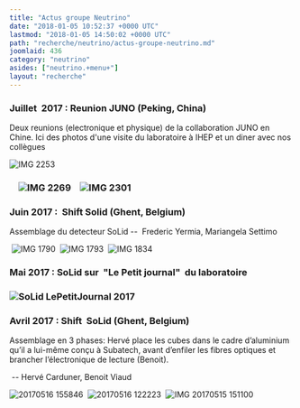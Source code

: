 ```yaml
---
title: "Actus groupe Neutrino"
date: "2018-01-05 10:52:37 +0000 UTC"
lastmod: "2018-01-05 14:50:02 +0000 UTC"
path: "recherche/neutrino/actus-groupe-neutrino.md"
joomlaid: 436
category: "neutrino"
asides: ["neutrino.+menu+"]
layout: "recherche"
---
```

### Juillet  2017 : Reunion JUNO (Peking, China)

Deux reunions (electronique et physique) de la collaboration JUNO en Chine. Ici des photos d'une visite du laboratoire à IHEP et un diner avec nos collègues  

![IMG 2253](images/Recherche/neutrino/JUNO/gallery/July2017/IMG_2253.JPG "Large PMT (20")

###     ![IMG 2269](images/Recherche/neutrino/JUNO/gallery/July2017/IMG_2269.jpg "Dark room for the test of the Large PMT")    ![IMG 2301](images/Recherche/neutrino/JUNO/gallery/July2017/IMG_2301.jpg "Enjoying a good dinner with some colleagues ")

### Juin 2017 :  Shift Solid (Ghent, Belgium)

Assemblage du detecteur SoLid --  Frederic Yermia, Mariangela Settimo

 ![IMG 1790](images/Recherche/neutrino/Solid/gallery_/ShiftGhent2/IMG_1790.jpg "Scanning the cubes for the plane assembly ")  ![IMG 1793](images/Recherche/neutrino/Solid/gallery_/ShiftGhent2/IMG_1793.jpg "One plane with all cubes in place ")  ![IMG 1834](images/Recherche/neutrino/Solid/gallery_/ShiftGhent2/IMG_1834.jpg "Cubes washed before covering them with the tyvek")

### Mai 2017 : SoLid sur  "Le Petit journal"  du laboratoire

### ![SoLid LePetitJournal 2017](images/Recherche/neutrino/Solid/gallery_/SoLid_LePetitJournal_2017.jpg)

### Avril 2017 : Shift  SoLid (Ghent, Belgium) 

Assemblage en 3 phases: Hervé place les cubes dans le cadre d’aluminium qu’il a lui-même conçu à Subatech, avant d’enfiler les fibres optiques et brancher l’électronique de lecture (Benoit). 

 -- Hervé Carduner, Benoit Viaud 

![20170516 155846](images/Recherche/neutrino/Solid/gallery_/ShiftGhent1/20170516_155846.jpg "Assembling one of the SoLid planes with 256 cubes ")  ![20170516 122223](images/Recherche/neutrino/Solid/gallery_/ShiftGhent1/20170516_122223.jpg "Inserting the optical fibers ")  ![IMG 20170515 151100](images/Recherche/neutrino/Solid/gallery_/ShiftGhent1/IMG_20170515_151100.jpg "Connecting the electronics")
